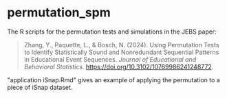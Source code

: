 # permutation_spm
The R scripts for the permutation tests and simulations in the JEBS paper:  
> Zhang, Y., Paquette, L., & Bosch, N. (2024). Using Permutation Tests to Identify Statistically Sound and Nonredundant Sequential Patterns in Educational Event Sequences. *Journal of Educational and Behavioral Statistics*. https://doi.org/10.3102/10769986241248772.

"application iSnap.Rmd" gives an example of applying the permutation to a piece of iSnap dataset.

